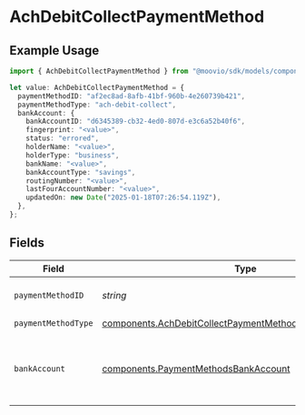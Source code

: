 # AchDebitCollectPaymentMethod

## Example Usage

```typescript
import { AchDebitCollectPaymentMethod } from "@moovio/sdk/models/components";

let value: AchDebitCollectPaymentMethod = {
  paymentMethodID: "af2ec8ad-8afb-41bf-960b-4e260739b421",
  paymentMethodType: "ach-debit-collect",
  bankAccount: {
    bankAccountID: "d6345389-cb32-4ed0-807d-e3c6a52b40f6",
    fingerprint: "<value>",
    status: "errored",
    holderName: "<value>",
    holderType: "business",
    bankName: "<value>",
    bankAccountType: "savings",
    routingNumber: "<value>",
    lastFourAccountNumber: "<value>",
    updatedOn: new Date("2025-01-18T07:26:54.119Z"),
  },
};
```

## Fields

| Field                                                                                                                                | Type                                                                                                                                 | Required                                                                                                                             | Description                                                                                                                          |
| ------------------------------------------------------------------------------------------------------------------------------------ | ------------------------------------------------------------------------------------------------------------------------------------ | ------------------------------------------------------------------------------------------------------------------------------------ | ------------------------------------------------------------------------------------------------------------------------------------ |
| `paymentMethodID`                                                                                                                    | *string*                                                                                                                             | :heavy_check_mark:                                                                                                                   | ID of the payment method.                                                                                                            |
| `paymentMethodType`                                                                                                                  | [components.AchDebitCollectPaymentMethodPaymentMethodType](../../models/components/achdebitcollectpaymentmethodpaymentmethodtype.md) | :heavy_check_mark:                                                                                                                   | N/A                                                                                                                                  |
| `bankAccount`                                                                                                                        | [components.PaymentMethodsBankAccount](../../models/components/paymentmethodsbankaccount.md)                                         | :heavy_check_mark:                                                                                                                   | A bank account as contained within a payment method.                                                                                 |